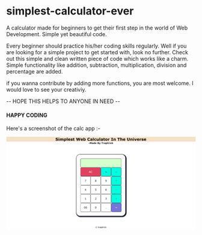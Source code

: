 # simplest-calculator-ever
A calculator made for beginners to get their first step in the world of Web Development. Simple yet beautiful code.

Every beginner should practice his/her coding skills regularly.
Well if you are looking for a simple project to get started with, look no further.
Check out this simple and clean written piece of code which works like a charm.
Simple functionality like addition, subtraction, multiplication, division and percentage are added.

if you wanna contribute by adding more functions, you are most welcome. I would love to see your creativiy.

-- HOPE THIS HELPS TO ANYONE IN NEED --
#### HAPPY CODING ####


Here's a screenshot of the calc app :-

![screenshot](/calci.png)
